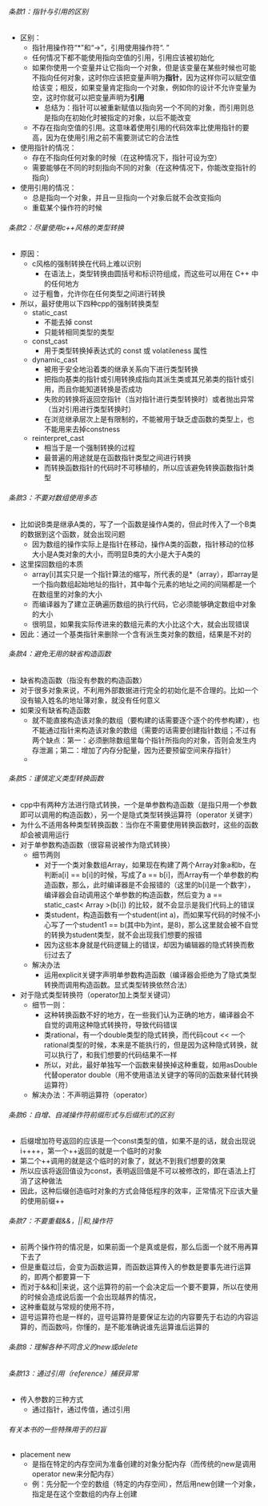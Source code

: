 ###### 条款1：指针与引用的区别

- 区别：
  - 指针用操作符“*”和“->”，引用使用操作符“. ”
  - 任何情况下都不能使用指向空值的引用，引用应该被初始化
  - 如果你使用一个变量并让它指向一个对象，但是该变量在某些时候也可能不指向任何对象，这时你应该把变量声明为**指针**，因为这样你可以赋空值给该变；相反，如果变量肯定指向一个对象，例如你的设计不允许变量为空，这时你就可以把变量声明为**引用**
    - 总结为：指针可以被重新赋值以指向另一个不同的对象，而引用则总是指向在初始化时被指定的对象，以后不能改变
  - 不存在指向空值的引用。这意味着使用引用的代码效率比使用指针的要高，因为在使用引用之前不需要测试它的合法性
- 使用指针的情况：
  - 存在不指向任何对象的时候（在这种情况下，指针可设为空）
  - 需要能够在不同的时刻指向不同的对象（在这种情况下，你能改变指针的指向）
- 使用引用的情况：
  - 总是指向一个对象，并且一旦指向一个对象后就不会改变指向
  - 重载某个操作符的时候





###### 条款2：尽量使用c++风格的类型转换

- 原因：
  - c风格的强制转换在代码上难以识别
    - 在语法上，类型转换由圆括号和标识符组成，而这些可以用在 C++ 中的任何地方
  - 过于粗鲁，允许你在任何类型之间进行转换
- 所以，最好使用以下四种cpp的强制转换类型
  - static_cast
    - 不能去掉 const 
    - 只能转相同类型的类型
  - const_cast
    - 用于类型转换掉表达式的 const 或 volatileness 属性
  - dynamic_cast
    - 被用于安全地沿着类的继承关系向下进行类型转换
    -  把指向基类的指针或引用转换成指向其派生类或其兄弟类的指针或引用，而且你能知道转换是否成功
    - 失败的转换将返回空指针（当对指针进行类型转换时）或者抛出异常（当对引用进行类型转换时）
    - 在浏览继承层次上是有限制的，不能被用于缺乏虚函数的类型上，也不能用来去掉constness
  - reinterpret_cast
    - 相当于是一个强制转换的过程
    - 最普遍的用途就是在函数指针类型之间进行转换
    - 而转换函数指针的代码时不可移植的，所以应该避免转换函数指针类型





###### 条款3：不要对数组使用多态

- 比如说B类是继承A类的，写了一个函数是操作A类的，但此时传入了一个B类的数据到这个函数，就会出现问题
  - 因为数组的操作实际上是指针在移动，操作A类的函数，指针移动的位移大小是A类对象的大小，而明显B类的大小是大于A类的
- 这里探回数组的本质
  - array[i]其实只是一个指针算法的缩写，所代表的是*（array），即array是一个指向数组起始地址的指针，其中每个元素的地址之间的间隔都是一个在数组里的对象的大小
  - 而编译器为了建立正确遍历数组的执行代码，它必须能够确定数组中对象的大小
  - 很明显，如果我实际传进来的数组元素的大小比这个大，就会出现错误
- 因此：通过一个基类指针来删除一个含有派生类对象的数组，结果是不对的







###### 条款4：避免无用的缺省构造函数

- 缺省构造函数（指没有参数的构造函数）
- 对于很多对象来说，不利用外部数据进行完全的初始化是不合理的。比如一个没有输入姓名的地址簿对象，就没有任何意义
- 如果没有缺省构造函数
  - 就不能直接构造该对象的数组（要构建的话需要逐个逐个的传参构建），也不能通过指针来构造该对象的数组（需要的话需要创建指针数组；不过有两个缺点：第一：必须删除数组里每个指针所指向的对象，否则会发生内存泄漏；第二：增加了内存分配量，因为还要预留空间来存指针）
  - 





###### 条款5：谨慎定义类型转换函数

- cpp中有两种方法进行隐式转换，一个是单参数构造函数（是指只用一个参数即可以调用的构造函数），另一个是隐式类型转换运算符（operator 关键字）
- 为什么不适用各种类型转换函数：当你在不需要使用转换函数时，这些的函数却会被调用运行
- 对于单参数构造函数（很容易说被作为隐式转换）
  - 细节两则
    - 对于一个类对象数组Array，如果现在构建了两个Array对象a和b，在判断a[i] == b[i]的时候，写成了a == b[i]，而Array有一个单参数的构造函数，那么，此时编译器是不会报错的（这里的b[i]是一个数字），编译器会自动调用这个单参数的构造函数，然后变为 a == static_cast< Array >(b[i]) 的比较，就不会显示是我们代码上的错误
    - 类student，构造函数有一个student(int a)，而如果写代码的时候不小心写了一个student1 == b(其中b为int，是8)，那么这里就会被不自觉的转换为student类型，就不会出现我们想要的报错
    - 因为这些本身就是代码逻辑上的错误，却因为编辑器的隐式转换而敷衍过去了
  - 解决办法
    - 运用explicit关键字声明单参数构造函数（编译器会拒绝为了隐式类型转换而调用构造函数。显式类型转换依然合法）
- 对于隐式类型转换符（operator加上类型关键词）
  - 细节一则：
    - 这种转换函数不好的地方，在一些我们认为正确的地方，编译器会不自觉的调用这种隐式转换符，导致代码错误
    - 类rational，有一个double类型的隐式转换，而代码cout << 一个rational类型的时候，本来是不能执行的，但是因为这种隐式转换，就可以执行了，和我们想要的代码结果不一样
    - 所以，对此，最好单独写一个函数来替换掉这种重载，如用asDouble代替operator double（用不使用语法关键字的等同的函数来替代转换运算符）
  - 解决办法：不声明运算符（operator）





###### 条款6：自增、自减操作符前缀形式与后缀形式的区别

- 后缀增加符号返回的应该是一个const类型的值，如果不是的话，就会出现说i++++，第一个++返回的就是一个临时的对象
- 第二个++调用的就是这个临时的对象了，就达不到我们想要的效果
- 所以应该将返回值设为const，表明返回值是不可以被修改的，即在语法上打消了这种做法
- 因此，这种后缀创造临时对象的方式会降低程序的效率，正常情况下应该大量的使用前缀++



###### 条款7：不要重载&&，||和,操作符

- 前两个操作符的情况是，如果前面一个是真或是假，那么后面一个就不用再算下去了
- 但是重载过后，会变为函数运算，而函数运算传入的参数是要事先进行运算的，即两个都要算一下
- 而对于&&和||来说，这个运算符的前一个会决定后一个要不要算，所以在使用的时候会造成说后面一个会出现越界的情况，
- 这种重载就与常规的使用不符，
- 逗号运算符也是一样的，逗号运算符是要保证左边的内容要先于右边的内容运算的，而函数吗，你懂的，是不能准确说谁先运算谁后运算的



###### 条款8：理解各种不同含义的new或delete



###### 条款13：通过引用（reference）捕获异常

- 传入参数的三种方式
  - 通过指针，通过传值，通过引用





###### 有关本书的一些特殊用于的扫盲

- placement new
  - 是指在特定的内存空间为准备创建的对象分配内存（而传统的new是调用operator new来分配内存）
  - 例：先分配一个空的数组（特定的内存空间），然后用new创建一个对象，指定是在这个空数组的内存上创建
